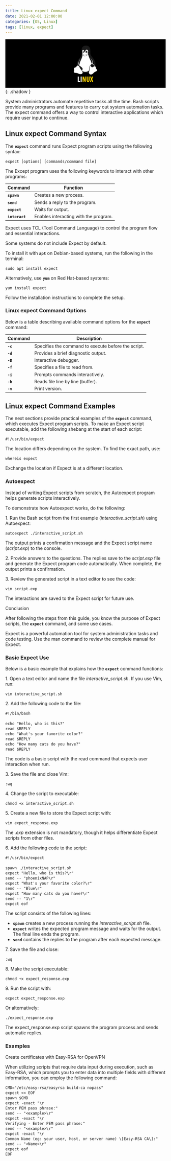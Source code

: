 ```yaml
---
title: Linux expect Command
date: 2021-02-01 12:00:00
categories: [OS, Linux]
tags: [linux, expect]
---
```

![](https://github.com/senad-d/senad-d.github.io/blob/main/_media/images/linux-banner.png?raw=true){: .shadow }

System administrators automate repetitive tasks all the time. Bash scripts provide many programs and features to carry out system automation tasks. The expect command offers a way to control interactive applications which require user input to continue.

## Linux expect Command Syntax

The **`expect`** command runs Expect program scripts using the following syntax:

```shell
expect [options] [commands/command file]
```

The Except program uses the following keywords to interact with other programs:

| Command | Function |
| --- | --- |
| **`spawn`** | Creates a new process. |
| **`send`** | Sends a reply to the program. |
| **`expect`** | Waits for output. |
| **`interact`** | Enables interacting with the program. |

Expect uses TCL (Tool Command Language) to control the program flow and essential interactions.

Some systems do not include Expect by default.

To install it with **`apt`** on Debian-based systems, run the following in the terminal:

```shell
sudo apt install expect
```

Alternatively, use **`yum`** on Red Hat\-based systems:

```shell
yum install expect
```

Follow the installation instructions to complete the setup.

### Linux expect Command Options

Below is a table describing available command options for the **`expect`** command:

| Command | Description |
| --- | --- |
| **`-c`** | Specifies the command to execute before the script. |
| **`-d`** | Provides a brief diagnostic output. |
| **`-D`** | Interactive debugger. |
| **`-f`** | Specifies a file to read from. |
| **`-i`** | Prompts commands interactively. |
| **`-b`** | Reads file line by line (buffer). |
| **`-v`** | Print version. |

## Linux expect Command Examples

The next sections provide practical examples of the **`expect`** command, which executes Expect program scripts. To make an Expect script executable, add the following shebang at the start of each script:

```shell
#!/usr/bin/expect
```

The location differs depending on the system. To find the exact path, use:

```shell
whereis expect
```

Exchange the location if Expect is at a different location.

### Autoexpect

Instead of writing Expect scripts from scratch, the Autoexpect program helps generate scripts interactively.

To demonstrate how Autoexpect works, do the following:

1\. Run the Bash script from the first example (_interactive\_script.sh_) using Autoexpect:

```shell
autoexpect ./interactive_script.sh
```
The output prints a confirmation message and the Expect script name (_script.exp_) to the console.

2\. Provide answers to the questions. The replies save to the _script.exp_ file and generate the Expect program code automatically. When complete, the output prints a confirmation.

3\. Review the generated script in a text editor to see the code:

```shell
vim script.exp
```

The interactions are saved to the Expect script for future use.

Conclusion

After following the steps from this guide, you know the purpose of Expect scripts, the **`expect`** command, and some use cases.

Expect is a powerful automation tool for system administration tasks and code testing. Use the man command to review the complete manual for Expect.

### Basic Expect Use

Below is a basic example that explains how the **`expect`** command functions:

1\. Open a text editor and name the file _interactive\_script.sh_. If you use Vim, run:

```shell
vim interactive_script.sh
```

2\. Add the following code to the file:

```shell
#!/bin/bash

echo "Hello, who is this?"
read $REPLY
echo "What's your favorite color?"
read $REPLY
echo "How many cats do you have?"
read $REPLY
```

The code is a basic script with the read command that expects user interaction when run.

3\. Save the file and close Vim:

```shell
:wq
```

4\. Change the script to executable:

```shell
chmod +x interactive_script.sh
```

5\. Create a new file to store the Expect script with:

```shell
vim expect_response.exp
```

The _.exp_ extension is not mandatory, though it helps differentiate Expect scripts from other files.

6\. Add the following code to the script:

```shell
#!/usr/bin/expect

spawn ./interactive_script.sh
expect "Hello, who is this?\r"
send -- "phoenixNAP\r"
expect "What's your favorite color?\r"
send -- "Blue\r"
expect "How many cats do you have?\r"
send -- "1\r"
expect eof
```

The script consists of the following lines:

-   **`spawn`** creates a new process running the _interactive\_script.sh_ file.
-   **`expect`** writes the expected program message and waits for the output. The final line ends the program.
-   **`send`** contains the replies to the program after each expected message.

7\. Save the file and close:

```shell
:wq
```

8\. Make the script executable:

```shell
chmod +x expect_response.exp
```

9\. Run the script with:

```shell
expect expect_response.exp
```

Or alternatively:

```shell
./expect_response.exp
```

The expect_response.exp script spawns the program process and sends automatic replies.

### Examples

Create certificates with Easy-RSA for OpenVPN

When utilizing scripts that require data input during execution, such as Easy-RSA, which prompts you to enter data into multiple fields with different information, you can employ the following command:

```shell
CMD="/etc/easy-rsa/easyrsa build-ca nopass"
expect << EOF
spawn $CMD
expect -exact "\r
Enter PEM pass phrase:"
send -- "<example>\r"
expect -exact "\r
Verifying - Enter PEM pass phrase:"
send -- "<example>\r"
expect -exact "\r
Common Name (eg: your user, host, or server name) \[Easy-RSA CA\]:"
send -- "<Name>\r"
expect eof
EOF
```